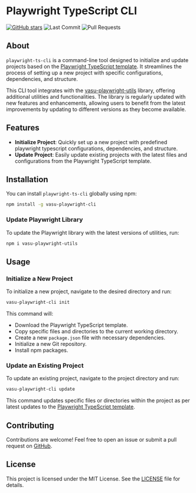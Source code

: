 # Playwright TypeScript CLI

[![GitHub stars](https://img.shields.io/github/stars/vasu31dev/playwright-ts-cli)](https://github.com/vasu31dev/playwright-ts-cli/stargazers)
![Last Commit](https://img.shields.io/github/last-commit/vasu31dev/playwright-ts-cli) ![Pull Requests](https://img.shields.io/github/issues-pr-raw/vasu31dev/playwright-ts-cli)

## About

`playwright-ts-cli` is a command-line tool designed to initialize and update projects based on the [Playwright TypeScript template](https://github.com/vasu31dev/playwright-ts-template). It streamlines the process of setting up a new project with specific configurations, dependencies, and structure.

This CLI tool integrates with the [vasu-playwright-utils](https://www.npmjs.com/package/vasu-playwright-utils) library, offering additional utilities and functionalities. The library is regularly updated with new features and enhancements, allowing users to benefit from the latest improvements by updating to different versions as they become available.

## Features

- **Initialize Project**: Quickly set up a new project with predefined playwright typescript configurations, dependencies, and structure.
- **Update Project**: Easily update existing projects with the latest files and configurations from the Playwright TypeScript template.

## Installation

You can install `playwright-ts-cli` globally using npm:

```bash
npm install -g vasu-playwright-cli
```

### Update Playwright Library

To update the Playwright library with the latest versions of utilities, run:

```bash
npm i vasu-playwright-utils
```

## Usage

### Initialize a New Project

To initialize a new project, navigate to the desired directory and run:

```bash
vasu-playwright-cli init
```

This command will:

- Download the Playwright TypeScript template.
- Copy specific files and directories to the current working directory.
- Create a new `package.json` file with necessary dependencies.
- Initialize a new Git repository.
- Install npm packages.

### Update an Existing Project

To update an existing project, navigate to the project directory and run:

```bash
vasu-playwright-cli update
```

This command updates specific files or directories within the project as per latest updates to the [Playwright TypeScript template](https://github.com/vasu31dev/playwright-ts-template).

## Contributing

Contributions are welcome! Feel free to open an issue or submit a pull request on [GitHub](https://github.com/vasu31dev/playwright-ts-cli).

## License

This project is licensed under the MIT License. See the [LICENSE](LICENSE) file for details.
